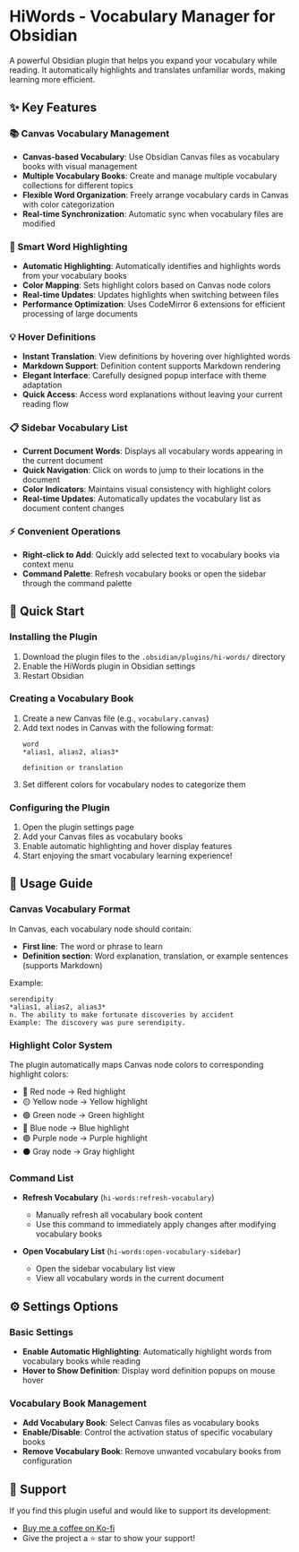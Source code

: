 # HiWords - Vocabulary Manager for Obsidian

A powerful Obsidian plugin that helps you expand your vocabulary while reading. It automatically highlights and translates unfamiliar words, making learning more efficient.

## ✨ Key Features

### 📚 Canvas Vocabulary Management

- **Canvas-based Vocabulary**: Use Obsidian Canvas files as vocabulary books with visual management
- **Multiple Vocabulary Books**: Create and manage multiple vocabulary collections for different topics
- **Flexible Word Organization**: Freely arrange vocabulary cards in Canvas with color categorization
- **Real-time Synchronization**: Automatic sync when vocabulary files are modified

### 🎯 Smart Word Highlighting

- **Automatic Highlighting**: Automatically identifies and highlights words from your vocabulary books
- **Color Mapping**: Sets highlight colors based on Canvas node colors
- **Real-time Updates**: Updates highlights when switching between files
- **Performance Optimization**: Uses CodeMirror 6 extensions for efficient processing of large documents

### 💡 Hover Definitions

- **Instant Translation**: View definitions by hovering over highlighted words
- **Markdown Support**: Definition content supports Markdown rendering
- **Elegant Interface**: Carefully designed popup interface with theme adaptation
- **Quick Access**: Access word explanations without leaving your current reading flow

### 📋 Sidebar Vocabulary List

- **Current Document Words**: Displays all vocabulary words appearing in the current document
- **Quick Navigation**: Click on words to jump to their locations in the document
- **Color Indicators**: Maintains visual consistency with highlight colors
- **Real-time Updates**: Automatically updates the vocabulary list as document content changes

### ⚡ Convenient Operations

- **Right-click to Add**: Quickly add selected text to vocabulary books via context menu
- **Command Palette**: Refresh vocabulary books or open the sidebar through the command palette

## 🚀 Quick Start

### Installing the Plugin

1. Download the plugin files to the `.obsidian/plugins/hi-words/` directory
2. Enable the HiWords plugin in Obsidian settings
3. Restart Obsidian

### Creating a Vocabulary Book

1. Create a new Canvas file (e.g., `vocabulary.canvas`)
2. Add text nodes in Canvas with the following format:
   ```
   word
   *alias1, alias2, alias3*

   definition or translation

   ```
3. Set different colors for vocabulary nodes to categorize them

### Configuring the Plugin

1. Open the plugin settings page
2. Add your Canvas files as vocabulary books
3. Enable automatic highlighting and hover display features
4. Start enjoying the smart vocabulary learning experience!

## 📖 Usage Guide

### Canvas Vocabulary Format

In Canvas, each vocabulary node should contain:
- **First line**: The word or phrase to learn
- **Definition section**: Word explanation, translation, or example sentences (supports Markdown)

Example:
```
serendipity
*alias1, alias2, alias3*
n. The ability to make fortunate discoveries by accident
Example: The discovery was pure serendipity.

```

### Highlight Color System

The plugin automatically maps Canvas node colors to corresponding highlight colors:

- 🔴 Red node → Red highlight
- 🟡 Yellow node → Yellow highlight
- 🟢 Green node → Green highlight
- 🔵 Blue node → Blue highlight
- 🟣 Purple node → Purple highlight
- ⚫ Gray node → Gray highlight

### Command List

- **Refresh Vocabulary** (`hi-words:refresh-vocabulary`)
  - Manually refresh all vocabulary book content
  - Use this command to immediately apply changes after modifying vocabulary books

- **Open Vocabulary List** (`hi-words:open-vocabulary-sidebar`)
  - Open the sidebar vocabulary list view
  - View all vocabulary words in the current document

## ⚙️ Settings Options

### Basic Settings

- **Enable Automatic Highlighting**: Automatically highlight words from vocabulary books while reading
- **Hover to Show Definition**: Display word definition popups on mouse hover

### Vocabulary Book Management

- **Add Vocabulary Book**: Select Canvas files as vocabulary books
- **Enable/Disable**: Control the activation status of specific vocabulary books
- **Remove Vocabulary Book**: Remove unwanted vocabulary books from configuration

## 👏 Support

If you find this plugin useful and would like to support its development:

- [Buy me a coffee on Ko-fi](https://ko-fi.com/catmuse)
- Give the project a ⭐ star to show your support!